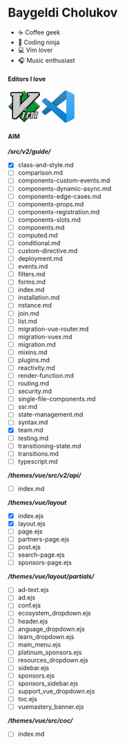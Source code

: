 # Baygeldi Cholukov
- ☕️ Coffee geek
- 🥷  Coding ninja
- 💻 Vim lover
- 🎧 Music enthusiast 

#### Editors I love
<span><img src="images/vim.png" alt="VIM" width="75" height="75" title="VIM" /></span>
<span><img src="images/vscode.png" alt="Visual Studio Code" width="75" height="75" title="Visual Studio Code" /></span>

#### AIM
***/src/v2/guide/***
- [x] class-and-style.md
- [ ] comparison.md
- [ ] components-custom-events.md
- [ ] components-dynamic-async.md
- [ ] components-edge-cases.md
- [ ] components-props.md
- [ ] components-registration.md
- [ ] components-slots.md
- [ ] components.md
- [ ] computed.md
- [ ] conditional.md
- [ ] custom-directive.md
- [ ] deployment.md
- [ ] events.md
- [ ] filters.md
- [ ] forms.md
- [ ] index.md
- [ ] installation.md
- [ ] nstance.md
- [ ] join.md
- [ ] list.md
- [ ] migration-vue-router.md
- [ ] migration-vuex.md
- [ ] migration.md
- [ ] mixins.md
- [ ] plugins.md
- [ ] reactivity.md
- [ ] render-function.md
- [ ] routing.md
- [ ] security.md
- [ ] single-file-components.md
- [ ] ssr.md
- [ ] state-management.md
- [ ] syntax.md
- [x] team.md
- [ ] testing.md
- [ ] transitioning-state.md
- [ ] transitions.md
- [ ] typescript.md

***/themes/vue/src/v2/api/***
- [ ] index.md

***/themes/vue/layout***
- [x] index.ejs
- [x] layout.ejs
- [ ] page.ejs
- [ ] partners-page.ejs
- [ ] post.ejs
- [ ] search-page.ejs
- [ ] sponsors-page.ejs

***/themes/vue/layout/partials/***
- [ ] ad-text.ejs
- [ ] ad.ejs
- [ ] conf.ejs
- [ ] ecosystem_dropdown.ejs
- [ ] header.ejs
- [ ] anguage_dropdown.ejs
- [ ] learn_dropdown.ejs
- [ ] main_menu.ejs
- [ ] platinum_sponsors.ejs
- [ ] resources_dropdown.ejs
- [ ] sidebar.ejs
- [ ] sponsors.ejs
- [ ] sponsors_sidebar.ejs
- [ ] support_vue_dropdown.ejs
- [ ] toc.ejs
- [ ] vuemastery_banner.ejs

***/themes/vue/src/coc/***
- [ ] index.md
